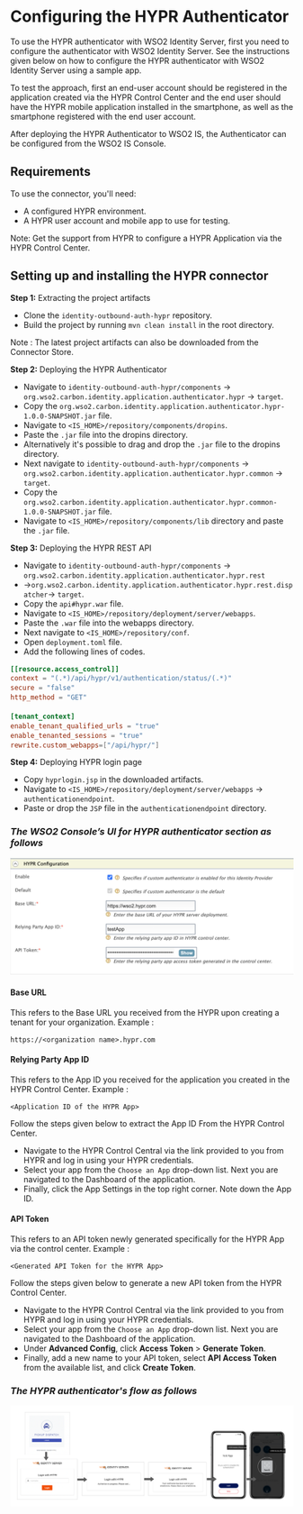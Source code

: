 # Configuring the HYPR Authenticator
To use the HYPR authenticator with WSO2 Identity Server, first you need to configure  the authenticator with
WSO2 Identity Server. See the instructions given below on how to configure the HYPR authenticator with
WSO2 Identity Server using a sample app.

To test the approach, first an end-user account should be registered in the application created via the 
HYPR Control Center and the end user should have the HYPR mobile application installed in the smartphone, as well as 
the smartphone registered with the end user account.

After deploying the HYPR Authenticator to WSO2 IS, the Authenticator can be configured from the
WSO2 IS Console.

## Requirements
To use the connector, you'll need:

- A configured HYPR environment.
- A HYPR user account and mobile app to use for testing.

Note: Get the support from HYPR to configure a HYPR Application via the HYPR Control Center.

## Setting up and installing the HYPR connector

**Step 1:** Extracting the project artifacts
- Clone the `identity-outbound-auth-hypr` repository.
- Build the project by running ```mvn clean install``` in the root directory.

Note : The latest project artifacts can also be downloaded from the Connector Store.

**Step 2:** Deploying the HYPR Authenticator

- Navigate to `identity-outbound-auth-hypr/components` → `org.wso2.carbon.identity.application.authenticator.hypr` 
→ `target`.
- Copy the `org.wso2.carbon.identity.application.authenticator.hypr-1.0.0-SNAPSHOT.jar` file.
- Navigate to `<IS_HOME>/repository/components/dropins`.
- Paste the `.jar` file into the dropins directory.
- Alternatively it's possible to drag and drop the `.jar` file to the dropins directory.
- Next navigate to `identity-outbound-auth-hypr/components` → 
`org.wso2.carbon.identity.application.authenticator.hypr.common` → `target`.
- Copy the `org.wso2.carbon.identity.application.authenticator.hypr.common-1.0.0-SNAPSHOT.jar` file.
- Navigate to `<IS_HOME>/repository/components/lib` directory and paste the `.jar` file.

**Step 3:** Deploying the HYPR REST API
- Navigate to `identity-outbound-auth-hypr/components` → `org.wso2.carbon.identity.application.authenticator.hypr.rest` 
- →`org.wso2.carbon.identity.application.authenticator.hypr.rest.dispatcher`→ `target`.
- Copy the `api#hypr.war` file.
- Navigate to `<IS_HOME>/repository/deployment/server/webapps`.
- Paste the `.war` file into the webapps directory.
- Next navigate to `<IS_HOME>/repository/conf`.
- Open `deployment.toml` file.
- Add the following lines of codes.
```toml
[[resource.access_control]]
context = "(.*)/api/hypr/v1/authentication/status/(.*)"
secure = "false"
http_method = "GET"

[tenant_context]
enable_tenant_qualified_urls = "true"
enable_tenanted_sessions = "true"
rewrite.custom_webapps=["/api/hypr/"]
```

**Step 4:** Deploying HYPR login page
- Copy `hyprlogin.jsp` in the downloaded artifacts.
- Navigate to `<IS_HOME>/repository/deployment/server/webapps` → `authenticationendpoint`.
- Paste or drop the `JSP` file in the `authenticationendpoint` directory.


### _The WSO2 Console’s UI for HYPR authenticator section as follows_
![Configuring HYPR in WSO2 Console](images/wso2Console.png)

#### Base URL
This refers to the Base URL  you received from the HYPR upon creating a tenant for your organization.
Example :
```
https://<organization name>.hypr.com
```

#### Relying Party App ID
This refers to the App ID you received for the application you created in the HYPR Control Center.
Example :
```
<Application ID of the HYPR App>
```
Follow the steps given below to extract the App ID From the HYPR Control Center.
- Navigate to the HYPR Control Central via the link provided to you from HYPR and log in using your HYPR credentials.
- Select your app from the `Choose an App` drop-down list. Next you are navigated to the Dashboard of the application. 
- Finally, click the App Settings in the top right corner. Note down the App ID.

#### API Token
This refers to an API token newly generated specifically for the HYPR App via the control center.
Example :
```
<Generated API Token for the HYPR App>
```
Follow the steps given below to generate a new API token from the HYPR Control Center.
- Navigate to the HYPR Control Central via the link provided to you from HYPR and log in using your HYPR credentials.
- Select your app from the `Choose an App` drop-down list. Next you are navigated to the Dashboard of the application.
- Under **Advanced Config**, click **Access Token** > **Generate Token**.
- Finally, add a new name to your API token,  select **API Access Token** from the available list, and click **Create Token**.

### _The HYPR authenticator's flow as follows_
![HYPR Authentication Demo Flow](images/HYPRAuthenticatorDemoFlow.png)